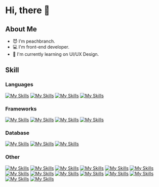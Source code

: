 # Hi, there 👋

## About Me
- 😈 I’m peachbranch.
- 💻 I'm front-end developer.
- 🌱 I'm currently learning on UI/UX Design.

## Skill
### Languages
[![My Skills](https://skillicons.dev/icons?i=ts)](https://www.typescriptlang.org/)
[![My Skills](https://skillicons.dev/icons?i=js)](https://developer.mozilla.org/en-US/docs/Web/JavaScript)
[![My Skills](https://skillicons.dev/icons?i=ruby)](https://www.ruby-lang.org/ja/)
[![My Skills](https://skillicons.dev/icons?i=go)](https://www.ruby-lang.org/ja/)

### Frameworks
[![My Skills](https://skillicons.dev/icons?i=nextjs)](https://nextjs.org/)
[![My Skills](https://skillicons.dev/icons?i=react)](https://react.dev/)
[![My Skills](https://skillicons.dev/icons?i=nuxtjs)](https://react.dev/)
[![My Skills](https://skillicons.dev/icons?i=vue)](https://react.dev/)

### Database
[![My Skills](https://skillicons.dev/icons?i=mysql)](https://www.mysql.com/)
[![My Skills](https://skillicons.dev/icons?i=postgres)](https://www.postgresql.org/)
[![My Skills](https://skillicons.dev/icons?i=mongodb)](https://www.mongodb.com/ja-jp)

### Other
[![My Skills](https://skillicons.dev/icons?i=tailwind)](https://tailwindcss.com/)
[![My Skills](https://skillicons.dev/icons?i=webpack)](https://webpack.js.org/)
[![My Skills](https://skillicons.dev/icons?i=redux)](https://redux.js.org/)
[![My Skills](https://skillicons.dev/icons?i=vscode)](https://code.visualstudio.com/)
[![My Skills](https://skillicons.dev/icons?i=figma)](https://www.figma.com/)
[![My Skills](https://skillicons.dev/icons?i=aws)](https://aws.amazon.com/)
[![My Skills](https://skillicons.dev/icons?i=docker)](https://www.docker.com/)
[![My Skills](https://skillicons.dev/icons?i=vercel)](https://vercel.com/)
[![My Skills](https://skillicons.dev/icons?i=git)](https://git-scm.com/)
[![My Skills](https://skillicons.dev/icons?i=github)](https://github.co.jp/)
[![My Skills](https://skillicons.dev/icons?i=eclipse)](https://mergedoc.osdn.jp/)
[![My Skills](https://skillicons.dev/icons?i=firebase)](https://firebase.google.com/)
[![My Skills](https://skillicons.dev/icons?i=gradle)](https://gradle.org/)
[![My Skills](https://skillicons.dev/icons?i=linux)](https://skillicons.dev)
